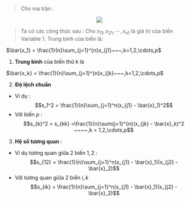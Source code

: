 <script type="text/javascript"  src="http://cdn.mathjax.org/mathjax/latest/MathJax.js?config=TeX-AMS-MML_HTMLorMML">  
</script>
> Cho ma trận :

<center><img src="https://i.imgur.com/Kdz0E9n.png"/></center>

> Ta có các công thức sau :
> Cho $x_{11},x_{21},\cdots,x_{n1}$ là giá trị của biến $\text{Variable 1}$. Trung bình của biến là: 

$\bar{x_1} = \frac{1}{n}\sum_{j=1}^{n}x_{j1}~~~,k=1,2,\cdots,p$
1. **Trung bình** của biến thứ $k$ là 

$\bar{x_k} = \frac{1}{n}\sum_{j=1}^{n}x_{jk}~~~,k=1,2,\cdots,p$

2. **Độ lệch chuẩn**
- Ví dụ :
$$s_1^2 = \frac{1}{n}\sum_{j=1}^n(x_{j1} - \bar{x}_1)^2$$
- Với biến $p$ :
$$s_{k}^2 = s_{kk} =\frac{1}{n}\sum{j=1}^{n}(x_{jk} - \bar{x}_k)^2 ~~~~,k = 1,2,\cdots,p$$
3. **Hệ số tương quan** :
- Ví dụ tương quan giữa 2 biến $1,2$ :
$$s_{12} = \frac{1}{n}\sum_{j=1}^n(x_{j1} - \bar{x}_1)(x_{j2} - \bar{x}_2)$$
- Với tương quan giữa 2 biến $i,k$
$$s_{ik} = \frac{1}{n}\sum_{j=1}^n(x_{j1} - \bar{x}_1)(x_{j2} - \bar{x}_2)$$
<!--stackedit_data:
eyJoaXN0b3J5IjpbLTE1MTE1OTk0NDUsLTc4MzM5OTA1LDQzMj
UzMzE4NF19
-->